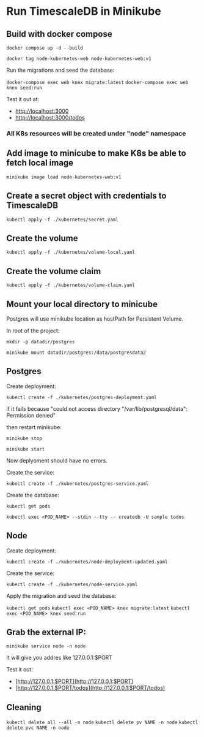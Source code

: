 # Run TimescaleDB in Minikube

## Build with docker compose

`docker compose up -d --build`

`docker tag node-kubernetes-web node-kubernetes-web:v1`

Run the migrations and seed the database:

`docker-compose exec web knex migrate:latest`
`docker-compose exec web knex seed:run`


Test it out at:

- [http://localhost:3000](http://localhost:3000)
- [http://localhost:3000/todos](http://localhost:3000/todos)

### All K8s resources will be created under "node" namespace

## Add image to minicube to make K8s be able to fetch local image

`minikube image load node-kubernetes-web:v1`

## Create a secret object with credentials to TimescaleDB

`kubectl apply -f ./kubernetes/secret.yaml`

## Create the volume

`kubectl apply -f ./kubernetes/volume-local.yaml`

## Create the volume claim

`kubectl apply -f ./kubernetes/volume-claim.yaml`

## Mount your local directory to minicube 

Postgres will use minikube location as hostPath for Persistent Volume.

In root of the project:

`mkdir -p datadir/postgres`

`minikube mount datadir/postgres:/data/postgresdata2`

## Postgres

Create deployment:

`kubectl create -f ./kubernetes/postgres-deployment.yaml`

if it fails because "could not access directory "/var/lib/postgresql/data": Permission denied"

then restart minikube:

`minikube stop`

`minikube start`

Now deplyoment should have no errors.


Create the service:

`kubectl create -f ./kubernetes/postgres-service.yaml`

Create the database:

`kubectl get pods`

`kubectl exec <POD_NAME> --stdin --tty -- createdb -U sample todos`

## Node

Create deployment:

`kubectl create -f ./kubernetes/node-deployment-updated.yaml`


Create the service:

`kubectl create -f ./kubernetes/node-service.yaml`


Apply the migration and seed the database:

`kubectl get pods`
`kubectl exec <POD_NAME> knex migrate:latest`
`kubectl exec <POD_NAME> knex seed:run`

## Grab the external IP:

`minikube service node -n node`

It will give you addres like 127.0.0.1:$PORT

Test it out:

- [http://127.0.0.1:$PORT](http://127.0.0.1:$PORT)
- [http://127.0.0.1:$PORT/todos](http://127.0.0.1:$PORT/todos)


## Cleaning

`kubectl delete all --all -n node`
`kubectl delete pv NAME -n node`
`kubectl delete pvc NAME -n node`
